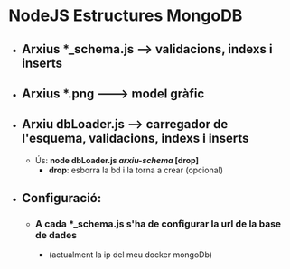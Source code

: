 # NodeJS Estructures MongoDB

* ## Arxius *_schema.js -->  validacions, indexs i inserts
* ## Arxius *.png ---> model gràfic
* ## Arxiu dbLoader.js -->  carregador de l'esquema, validacions, indexs i inserts
  * Ús: __node dbLoader.js _arxiu-schema_ \[drop\]__
    * __drop__: esborra la bd i la torna a crear (opcional)
* ## Configuració:
  * ### A cada *_schema.js s'ha de configurar la url de la base de dades
    * (actualment la ip del meu docker mongoDb)